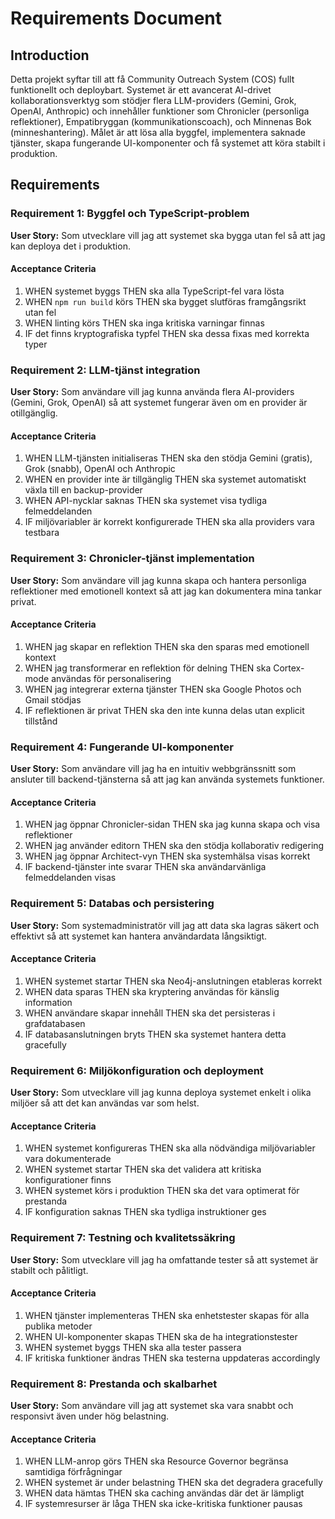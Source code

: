 # Requirements Document

## Introduction

Detta projekt syftar till att få Community Outreach System (COS) fullt funktionellt och deploybart. Systemet är ett avancerat AI-drivet kollaborationsverktyg som stödjer flera LLM-providers (Gemini, Grok, OpenAI, Anthropic) och innehåller funktioner som Chronicler (personliga reflektioner), Empatibryggan (kommunikationscoach), och Minnenas Bok (minneshantering). Målet är att lösa alla byggfel, implementera saknade tjänster, skapa fungerande UI-komponenter och få systemet att köra stabilt i produktion.

## Requirements

### Requirement 1: Byggfel och TypeScript-problem

**User Story:** Som utvecklare vill jag att systemet ska bygga utan fel så att jag kan deploya det i produktion.

#### Acceptance Criteria

1. WHEN systemet byggs THEN ska alla TypeScript-fel vara lösta
2. WHEN `npm run build` körs THEN ska bygget slutföras framgångsrikt utan fel
3. WHEN linting körs THEN ska inga kritiska varningar finnas
4. IF det finns kryptografiska typfel THEN ska dessa fixas med korrekta typer

### Requirement 2: LLM-tjänst integration

**User Story:** Som användare vill jag kunna använda flera AI-providers (Gemini, Grok, OpenAI) så att systemet fungerar även om en provider är otillgänglig.

#### Acceptance Criteria

1. WHEN LLM-tjänsten initialiseras THEN ska den stödja Gemini (gratis), Grok (snabb), OpenAI och Anthropic
2. WHEN en provider inte är tillgänglig THEN ska systemet automatiskt växla till en backup-provider
3. WHEN API-nycklar saknas THEN ska systemet visa tydliga felmeddelanden
4. IF miljövariabler är korrekt konfigurerade THEN ska alla providers vara testbara

### Requirement 3: Chronicler-tjänst implementation

**User Story:** Som användare vill jag kunna skapa och hantera personliga reflektioner med emotionell kontext så att jag kan dokumentera mina tankar privat.

#### Acceptance Criteria

1. WHEN jag skapar en reflektion THEN ska den sparas med emotionell kontext
2. WHEN jag transformerar en reflektion för delning THEN ska Cortex-mode användas för personalisering
3. WHEN jag integrerar externa tjänster THEN ska Google Photos och Gmail stödjas
4. IF reflektionen är privat THEN ska den inte kunna delas utan explicit tillstånd

### Requirement 4: Fungerande UI-komponenter

**User Story:** Som användare vill jag ha en intuitiv webbgränssnitt som ansluter till backend-tjänsterna så att jag kan använda systemets funktioner.

#### Acceptance Criteria

1. WHEN jag öppnar Chronicler-sidan THEN ska jag kunna skapa och visa reflektioner
2. WHEN jag använder editorn THEN ska den stödja kollaborativ redigering
3. WHEN jag öppnar Architect-vyn THEN ska systemhälsa visas korrekt
4. IF backend-tjänster inte svarar THEN ska användarvänliga felmeddelanden visas

### Requirement 5: Databas och persistering

**User Story:** Som systemadministratör vill jag att data ska lagras säkert och effektivt så att systemet kan hantera användardata långsiktigt.

#### Acceptance Criteria

1. WHEN systemet startar THEN ska Neo4j-anslutningen etableras korrekt
2. WHEN data sparas THEN ska kryptering användas för känslig information
3. WHEN användare skapar innehåll THEN ska det persisteras i grafdatabasen
4. IF databasanslutningen bryts THEN ska systemet hantera detta gracefully

### Requirement 6: Miljökonfiguration och deployment

**User Story:** Som utvecklare vill jag kunna deploya systemet enkelt i olika miljöer så att det kan användas var som helst.

#### Acceptance Criteria

1. WHEN systemet konfigureras THEN ska alla nödvändiga miljövariabler vara dokumenterade
2. WHEN systemet startar THEN ska det validera att kritiska konfigurationer finns
3. WHEN systemet körs i produktion THEN ska det vara optimerat för prestanda
4. IF konfiguration saknas THEN ska tydliga instruktioner ges

### Requirement 7: Testning och kvalitetssäkring

**User Story:** Som utvecklare vill jag ha omfattande tester så att systemet är stabilt och pålitligt.

#### Acceptance Criteria

1. WHEN tjänster implementeras THEN ska enhetstester skapas för alla publika metoder
2. WHEN UI-komponenter skapas THEN ska de ha integrationstester
3. WHEN systemet byggs THEN ska alla tester passera
4. IF kritiska funktioner ändras THEN ska testerna uppdateras accordingly

### Requirement 8: Prestanda och skalbarhet

**User Story:** Som användare vill jag att systemet ska vara snabbt och responsivt även under hög belastning.

#### Acceptance Criteria

1. WHEN LLM-anrop görs THEN ska Resource Governor begränsa samtidiga förfrågningar
2. WHEN systemet är under belastning THEN ska det degradera gracefully
3. WHEN data hämtas THEN ska caching användas där det är lämpligt
4. IF systemresurser är låga THEN ska icke-kritiska funktioner pausas